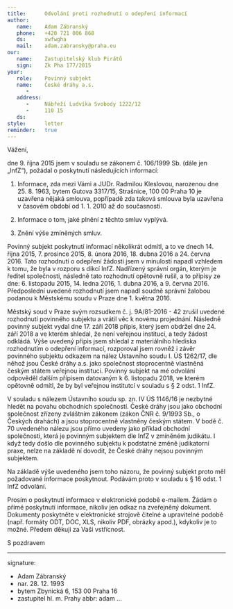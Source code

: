 ```yaml
---
title:      Odvolání proti rozhodnutí o odepření informací
author:
   name:    Adam Zábranský
   phone:   +420 721 006 868
   ds:      xwfwgha
   mail:    adam.zabransky@praha.eu
our:
   name:    Zastupitelský klub Pirátů
   sign:    Zk Pha 177/2015
your:
   role:    Povinný subjekt
   name:    České dráhy a.s.
      -     
   address:
      -     Nábřeží Ludvíka Svobody 1222/12
      -     110 15 
   ds:      
style:      letter
reminder:   true
---
```


Vážení,

dne 9. října 2015 jsem v souladu se zákonem č. 106/1999 Sb. (dále jen „InfZ“), požádal o poskytnutí následujících informací:

1. Informace, zda mezi Vámi a JUDr. Radmilou Kleslovou, narozenou dne 25. 8. 1963, bytem Gutova 3317/15, Strašnice, 100 00 Praha 10 je uzavřena nějaká smlouva, popřípadě zda taková smlouva byla uzavřena v časovém období od 1. 1. 2010 až do současnosti.

2. Informace o tom, jaké plnění z těchto smluv vyplývá.

3. Znění výše zmíněných smluv.

Povinný subjekt poskytnutí informací několikrát odmítl, a to ve dnech 14. října 2015, 7. prosince 2015, 8. února 2016, 18. dubna 2016 a 24. června 2016. Tato rozhodnutí o odepření žádosti jsem v minulosti napadl vzhledem k tomu, že byla v rozporu s dikcí InfZ. Nadřízený správní orgán, kterým je ředitel společnosti, následně tato rozhodnutí opětovně rušil, a to přípisy ze dne: 6. listopadu 2015, 14. ledna 2016, 1. dubna 2016, a 9. června 2016. Předposlední uvedené rozhodnutí jsem napadl soudně správní žalobou podanou k Městskému soudu v Praze dne 1. května 2016.

Městský soud v Praze svým rozsudkem č. j. 9A/81-2016 - 42 zrušil uvedené rozhodnutí povinného subjektu a vrátil věc k novému projednání. Následně povinný subjekt vydal dne 17. září 2018 přípis, který jsem obdržel dne 24. září 2018 a ve kterém shledal, že není veřejnou institucí, a tedy žádost odkládá. Výše uvedený přípis jsem shledal z materiálního hlediska rozhodnutím o odepření informací, rozporoval jsem rovněž i závěr povinného subjektu odkazem na nález Ústavního soudu I. ÚS 1262/17, dle něhož jsou České dráhy a.s. jako společnost stoprocentně vlastněná českým státem veřejnou institucí. Povinný subjekt na mé odvolání odpověděl dalším přípisem datovaným k 6. listopadu 2018, ve kterém opětovně odmítl, že by byl veřejnou institutcí v souladu s § 2 odst. 1 InfZ.

V souladu s nálezem Ústavního soudu sp. zn. IV ÚS 1146/16 je nezbytné hledět na povahu obchodních společností. České dráhy jsou jako obchodní společnost zřízeny zvláštním zákonem (zákon ČNR č. 9/1993 Sb., o Českých drahách) a jsou stoprocentně vlastněny českým státem. V bodě č. 70 uvedeného nálezu jsou přímo uvedeny jako příklad obchodní společnosti, která je povinným subjektem dle InfZ v zmíněném judikátu. I když tedy došlo dle povinného subjektu k podstatné změně judikatorní praxe, nelze na základě ní dovodit, že České dráhy nejsou povinným subjektem.

Na základě výše uvedeného jsem toho názoru, že povinný subjekt proto měl požadované informace poskytnout. Podávám proto v souladu s § 16 odst. 1 InfZ odvolání.

Prosím o poskytnutí informace v elektronické podobě e-mailem. Žádám o přímé poskytnutí informace, nikoliv jen odkaz na zveřejněný dokument. Dokumenty poskytněte v elektronické strojově čitelné a upravitelné podobě (např. formáty ODT, DOC, XLS, nikoliv PDF, obrázky apod.), kdykoliv je to možné. Předem děkuji za Vaši vstřícnost. 

S pozdravem

---
signature: 
  - Adam Zábranský
  - nar. 28. 12. 1993
  - bytem Zbynická 6, 153 00 Praha 16
  - zastupitel hl. m. Prahy
abbr:       adam
...
